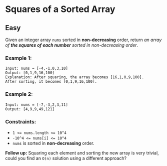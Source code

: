# Squares of a Sorted Array
## Easy

Given an integer array `nums` sorted in **non-decreasing** order, return *an array of **the squares of each number** sorted in non-decreasing order*.

### Example 1:
```
Input: nums = [-4,-1,0,3,10]
Output: [0,1,9,16,100]
Explanation: After squaring, the array becomes [16,1,0,9,100].
After sorting, it becomes [0,1,9,16,100].
```

### Example 2:
```
Input: nums = [-7,-3,2,3,11]
Output: [4,9,9,49,121]
```

### Constraints:
- `1 <= nums.length <= 10^4`
- `-10^4 <= nums[i] <= 10^4`
- `nums` is sorted in **non-decreasing** order.

**Follow up:** Squaring each element and sorting the new array is very trivial, could you find an `O(n)` solution using a different approach?
